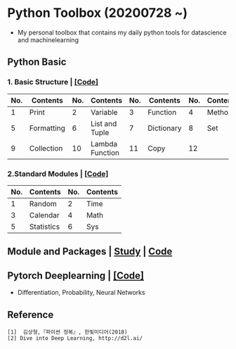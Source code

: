# Python Toolbox (20200728 ~)
- My personal toolbox that contains my daily python tools for datascience and machinelearning

## Python Basic
### 1. Basic Structure | [[Code]](https://github.com/OH-Seoyoung/Python_Toolbox/blob/master/Python_Basic/1_Basic_Structure.ipynb)
|No.|Contents|No.|Contents|No.|Contents|No.|Contents|
|------|---|---|---|---|---|---|---|
|1|Print|2|Variable|3|Function|4|Method|
|5|Formatting|6|List and Tuple|7|Dictionary|8|Set|
|9|Collection|10|Lambda Function|11|Copy|12||

### 2.Standard Modules | [[Code]](https://github.com/OH-Seoyoung/Python_Toolbox/blob/master/Python_Basic/2_Standard_Modules.ipynb)
|No.|Contents|No.|Contents|
|------|---|------|---|
|1|Random|2|Time|
|3|Calendar|4|Math|
|5|Statistics|6|Sys|

## Module and Packages | [Study](https://github.com/OH-Seoyoung/Python_Toolbox/blob/master/Module_and_Package/README.md) | [Code]()



## Pytorch Deeplearning | [[Code]](https://github.com/OH-Seoyoung/Python_Toolbox/tree/master/Deeplearning_with_Pytorch)
- Differentiation, Probability, Neural Networks


## Reference
```
[1]  김상형,『파이썬 정복』, 한빛미디어(2018)
[2] Dive into Deep Learning, http://d2l.ai/
```
